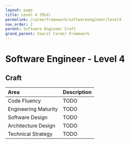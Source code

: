 ```yaml
---
layout: page
title: Level 4 (Mid)
permalink: /careerframework/softwareengineer/level4
nav_order: 2
parent: Software Engineer Craft
grand_parent: Vaarst Career Framework
---
```


# Software Engineer - Level 4

## Craft

|Area          | Description       |
|:-------------|:------------------|
| Code Fluency | TODO |
| Engineering Maturity | TODO |
| Software Design | TODO |
| Architecture Design | TODO |
| Technical Strategy | TODO |

